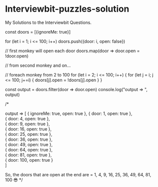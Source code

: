 # Interviewbit-puzzles-solution
My Solutions to the Interviewbit Questions.

const doors = [{ignoreMe: true}]

for (let i = 1; i <= 100; i++) 
    doors.push({door: i, open: false})


// first monkey will open each door
doors.map(door => door.open = !door.open)

// from second monkey and on...

// foreach monkey from 2 to 100
for (let i = 2; i <= 100; i++) {
    for (let j = i; j <= 100; j+=i) {
        doors[j].open = !doors[j].open
    }
}

const output = doors.filter(door => door.open)
console.log("output => ", output)

/*

output =>  [
  { ignoreMe: true, open: true },
  { door: 1, open: true },       
  { door: 4, open: true },       
  { door: 9, open: true },       
  { door: 16, open: true },      
  { door: 25, open: true },      
  { door: 36, open: true },      
  { door: 49, open: true },      
  { door: 64, open: true },      
  { door: 81, open: true },      
  { door: 100, open: true }      
]

So, the doors that are open at the end are = 1, 4, 9, 16, 25, 36, 49, 64, 81, 100 😎
*/
